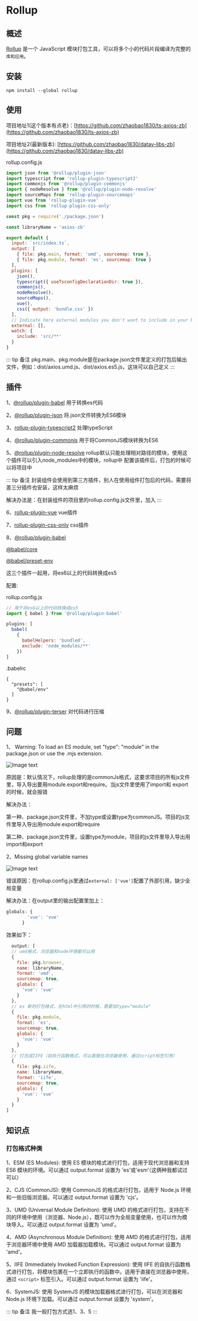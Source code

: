 # Rollup

## 概述

[Rollup](https://www.rollupjs.com/) 是一个 JavaScript 模块打包工具，可以将多个小的代码片段编译为完整的`库和应用`。

## 安装

```
npm install --global rollup
```

## 使用

项目地址1(这个版本有点老)：[https://github.com/zhaobao1830/ts-axios-zb](https://github.com/zhaobao1830/ts-axios-zb)

项目地址2(最新版本): [https://github.com/zhaobao1830/datav-libs-zb](https://github.com/zhaobao1830/datav-libs-zb)

rollup.config.js

```js
import json from '@rollup/plugin-json'
import typescript from 'rollup-plugin-typescript2'
import commonjs from '@rollup/plugin-commonjs'
import { nodeResolve } from '@rollup/plugin-node-resolve'
import sourceMaps from 'rollup-plugin-sourcemaps'
import vue from 'rollup-plugin-vue'
import css from 'rollup-plugin-css-only'

const pkg = require('./package.json')

const libraryName = 'axios-zb'

export default {
  input: `src/index.ts`,
  output: [
    { file: pkg.main, format: 'umd', sourcemap: true },
    { file: pkg.module, format: 'es', sourcemap: true }
  ],
  plugins: [
    json(),
    typescript({ useTsconfigDeclarationDir: true }),
    commonjs(),
    nodeResolve(),
    sourceMaps(),
    vue(),
    css({ output: 'bundle.css' })
  ],
  // Indicate here external modules you don't want to include in your bundle (i.e.: 'lodash')
  external: [],
  watch: {
    include: 'src/**'
  }
}

```

::: tip 备注
pkg.main、pkg.module是在package.json文件里定义的打包后输出文件，例如：dist/axios.umd.js、dist/axios.es5.js，这块可以自己定义
:::

## 插件

1、[@rollup/plugin-babel](https://www.npmjs.com/package/@rollup/plugin-babel) 用于转换es代码

2、[@rollup/plugin-json](https://www.npmjs.com/package/@rollup/plugin-json) 将.json文件转换为ES6模块

3、[rollup-plugin-typescript2](https://www.npmjs.com/package/rollup-plugin-typescript2) 处理typeScript

4、[@rollup/plugin-commonjs](https://www.npmjs.com/package/@rollup/plugin-commonjs) 用于将CommonJS模块转换为ES6

5、[@rollup/plugin-node-resolve](https://www.npmjs.com/package/@rollup/plugin-node-resolve) rollup默认只能处理相对路径的模块，使用这个插件可以引入node_modules中的模块，rollup中
配置该插件后，打包的时候可以将项目中

::: tip 备注
封装组件会使用到第三方插件，别人在使用组件打包后的代码，需要将差三分插件也安装，这样太麻烦

解决办法是：在封装组件的项目里的rollup.config.js文件里，加入
:::

6、[rollup-plugin-vue](https://www.npmjs.com/package/rollup-plugin-vue) vue插件

7、[rollup-plugin-css-only](https://www.npmjs.com/package/rollup-plugin-css-only) css插件

8、[@rollup/plugin-babel](https://www.npmjs.com/package/@rollup/plugin-babel)

[@babel/core](https://www.npmjs.com/package/@babel/core)

[@babel/preset-env](https://www.npmjs.com/package/@babel/preset-env)

这三个插件一起用，将es6以上的代码转换成es5

配置:

rollup.config.js

```js
// 用于将es6以上的代码转换成es5
import { babel } from '@rollup/plugin-babel'

plugins: [
  babel(
    {
      babelHelpers: 'bundled',
      exclude: 'node_modules/**'
    })
]
```

.babelrc

```
{
  "presets": [
    "@babel/env"
  ]
}

```

9、[@rollup/plugin-terser](https://www.npmjs.com/package/@rollup/plugin-terser) 对代码进行压缩

## 问题

1、 Warning: To load an ES module, set "type": "module" in the package.json or use the .mjs extension.

![Image text](../public/vueKnowledge/07/01.png)

原因是：默认情况下，rollup处理的是commonJs格式，这要求项目的所有js文件里，导入导出要用module.export和require。当js文件里使用了import和
export的时候，就会报错

解决办法：

第一种、package.json文件里，不加type或设置type为commonJS。项目的js文件里导入导出用module.export和require

第二种、package.json文件里，设置type为module，项目的js文件里导入导出用import和export

2、Missing global variable names

![Image text](../public/vueKnowledge/07/02.png)

错误原因：在rollup.config.js里通过`external: ['vue']`配置了外部引用，缺少全局变量

解决办法：在output里的输出配置里加上：

```js
globals: {
        'vue': 'vue'
      }
```

效果如下：

```js
  output: [
  // umd格式，浏览器和node环境都可以用
  {
    file: pkg.browser,
    name: libraryName,
    format: 'umd',
    sourcemap: true,
    globals: {
      'vue': 'vue'
    }
  },
  // es 新的打包格式，在html中引用的时候，需要加type="module"
  {
    file: pkg.module,
    format: 'es',
    sourcemap: true,
    globals: {
      'vue': 'vue'
    }
  },
  // 打包成IIFE（自执行函数格式，可以直接在浏览器使用，通过script标签引用）
  {
    file: pkg.iife,
    name: libraryName,
    format: 'iife',
    sourcemap: true,
    globals: {
      'vue': 'vue'
    }
  }
]
```

## 知识点

### 打包格式种类

1、ESM (ES Modules): 使用 ES 模块的格式进行打包，适用于现代浏览器和支持 ES6 模块的环境。可以通过 output.format 设置为 'es'或'esm‘（这俩种我都试过可以）

2、CJS (CommonJS): 使用 CommonJS 的格式进行打包，适用于 Node.js 环境和一些旧版浏览器。可以通过 output.format 设置为 'cjs'。

3、UMD (Universal Module Definition): 使用 UMD 的格式进行打包，支持在不同的环境中使用（浏览器、Node.js），既可以作为全局变量使用，也可以作为模块导入。可以通过 output.format 设置为 'umd'。

4、AMD (Asynchronous Module Definition): 使用 AMD 的格式进行打包，适用于浏览器环境中使用 AMD 加载器加载模块。可以通过 output.format 设置为 'amd'。

5、IIFE (Immediately Invoked Function Expression): 使用 IIFE 的自执行函数格式进行打包，将模块包裹在一个立即执行的函数中。适用于直接在浏览器中使用，通过 `<script>` 标签引入。可以通过 output.format 设置为 'iife'。

6、SystemJS: 使用 SystemJS 的模块加载器格式进行打包，可以在浏览器和 Node.js 环境下加载。可以通过 output.format 设置为 'system'。

::: tip 备注
我一般打包方式选1、3、5
:::

